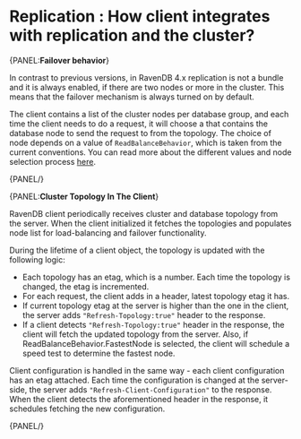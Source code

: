 ﻿# Replication : How client integrates with replication and the cluster?

{PANEL:**Failover behavior**}

In contrast to previous versions, in RavenDB 4.x replication is not a bundle and it is always enabled, if there are two nodes or more in the cluster. 
This means that the failover mechanism is always turned on by default.

The client contains a list of the cluster nodes per database group, and each time the client needs to do a request, it will choose a  that contains the database node to send the request to from the topology.  The choice of node depends on a value of `ReadBalanceBehavior`, which is taken from the current conventions. You can read more about the different values and node selection process [here](../configuration/conventions/replication).

{PANEL/}

{PANEL:**Cluster Topology In The Client**}

RavenDB client periodically receives cluster and database topology from the server. 
When the client initialized it fetches the topologies and populates node list for load-balancing and failover functionality.

During the lifetime of a client object, the topology is updated with the following logic:
 * Each topology has an etag, which is a number. Each time the topology is changed, the etag is incremented.
 * For each request, the client adds in a header, latest topology etag it has.
 * If current topology etag at the server is higher than the one in the client, the server adds `"Refresh-Topology:true"` header to the response.
 * If a client detects `"Refresh-Topology:true"` header in the response, the client will fetch the updated topology from the server. Also, if ReadBalanceBehavior.FastestNode is selected, the client will schedule a speed test to determine the fastest node.

Client configuration is handled in the same way - each client configuration has an etag attached. Each time the configuration is changed at the server-side, the server adds `"Refresh-Client-Configuration"` to the response. When the client detects the aforementioned header in the response, it schedules fetching the new configuration.

{PANEL/}
